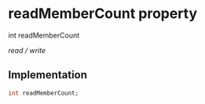


# readMemberCount property







int readMemberCount
  
_<span class="feature">read / write</span>_






## Implementation

```dart
int readMemberCount;
```







